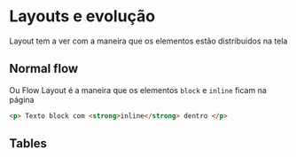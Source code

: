# Layouts e evolução

Layout tem a ver com a maneira que os elementos estão distribuidos na tela

## Normal flow

Ou Flow Layout é a maneira que os elementos `block` e `inline` ficam na página

~~~html
<p> Texto block com <strong>inline</strong> dentro </p>
~~~

## Tables